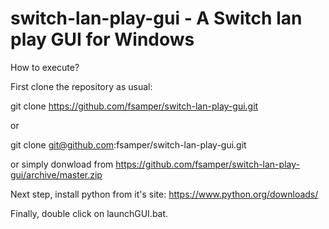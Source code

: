 # switch-lan-play-gui - A Switch lan play GUI for Windows

How to execute?

First clone the repository as usual:

git clone https://github.com/fsamper/switch-lan-play-gui.git

or

git clone git@github.com:fsamper/switch-lan-play-gui.git

or simply donwload from https://github.com/fsamper/switch-lan-play-gui/archive/master.zip

Next step, install python from it's site: https://www.python.org/downloads/

Finally, double click on launchGUI.bat.
